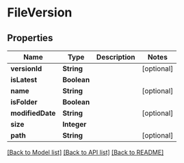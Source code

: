 ﻿
# FileVersion


## Properties
Name | Type | Description | Notes
------------ | ------------- | ------------- | -------------
**versionId** | **String** |  | [optional]
**isLatest** | **Boolean** |  | 
**name** | **String** |  | [optional]
**isFolder** | **Boolean** |  | 
**modifiedDate** | **String** |  | [optional]
**size** | **Integer** |  | 
**path** | **String** |  | [optional]


[[Back to Model list]](../README.md#documentation-for-models) [[Back to API list]](../README.md#documentation-for-api-endpoints) [[Back to README]](../README.md)


